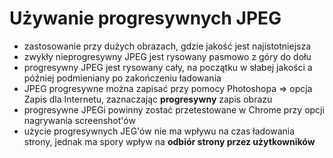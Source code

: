 # Używanie progresywnych JPEG

- zastosowanie przy dużych obrazach, gdzie jakość jest najistotniejsza
- zwykły nieprogresywny JPEG jest rysowany pasmowo z góry do dołu
- progresywny JPEG jest rysowany cały, na początku w słabej jakości a później podmieniany po zakończeniu ładowania
- JPEG progresywne można zapisać przy pomocy Photoshopa => opcja Zapis dla Internetu, zaznaczając **progresywny** zapis obrazu
- progresywne JPEGi powinny zostać przetestowane w Chrome przy opcji nagrywania screenshot'ów
- użycie progresywnych JEG'ów nie ma wpływu na czas ładowania strony, jednak ma spory wpływ na **odbiór strony przez użytkowników**
